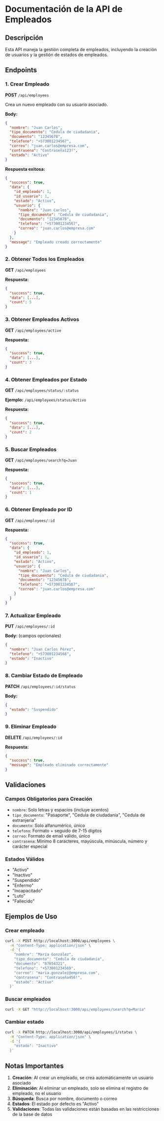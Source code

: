 # Documentación de la API de Empleados

## Descripción
Esta API maneja la gestión completa de empleados, incluyendo la creación de usuarios y la gestión de estados de empleados.

## Endpoints

### 1. Crear Empleado
**POST** `/api/employees`

Crea un nuevo empleado con su usuario asociado.

**Body:**
```json
{
  "nombre": "Juan Carlos",
  "tipo_documento": "Cedula de ciudadania",
  "documento": "12345678",
  "telefono": "+573001234567",
  "correo": "juan.carlos@empresa.com",
  "contrasena": "Contraseña123!",
  "estado": "Activo"
}
```

**Respuesta exitosa:**
```json
{
  "success": true,
  "data": {
    "id_empleado": 1,
    "id_usuario": 1,
    "estado": "Activo",
    "usuario": {
      "nombre": "Juan Carlos",
      "tipo_documento": "Cedula de ciudadania",
      "documento": "12345678",
      "telefono": "+573001234567",
      "correo": "juan.carlos@empresa.com"
    }
  },
  "message": "Empleado creado correctamente"
}
```

### 2. Obtener Todos los Empleados
**GET** `/api/employees`

**Respuesta:**
```json
{
  "success": true,
  "data": [...],
  "count": 5
}
```

### 3. Obtener Empleados Activos
**GET** `/api/employees/active`

**Respuesta:**
```json
{
  "success": true,
  "data": [...],
  "count": 3
}
```

### 4. Obtener Empleados por Estado
**GET** `/api/employees/status/:status`

**Ejemplo:** `/api/employees/status/Activo`

**Respuesta:**
```json
{
  "success": true,
  "data": [...],
  "count": 2
}
```

### 5. Buscar Empleados
**GET** `/api/employees/search?q=Juan`

**Respuesta:**
```json
{
  "success": true,
  "data": [...],
  "count": 1
}
```

### 6. Obtener Empleado por ID
**GET** `/api/employees/:id`

**Respuesta:**
```json
{
  "success": true,
  "data": {
    "id_empleado": 1,
    "id_usuario": 1,
    "estado": "Activo",
    "usuario": {
      "nombre": "Juan Carlos",
      "tipo_documento": "Cedula de ciudadania",
      "documento": "12345678",
      "telefono": "+573001234567",
      "correo": "juan.carlos@empresa.com"
    }
  }
}
```

### 7. Actualizar Empleado
**PUT** `/api/employees/:id`

**Body:** (campos opcionales)
```json
{
  "nombre": "Juan Carlos Pérez",
  "telefono": "+573001234568",
  "estado": "Inactivo"
}
```

### 8. Cambiar Estado de Empleado
**PATCH** `/api/employees/:id/status`

**Body:**
```json
{
  "estado": "Suspendido"
}
```

### 9. Eliminar Empleado
**DELETE** `/api/employees/:id`

**Respuesta:**
```json
{
  "success": true,
  "message": "Empleado eliminado correctamente"
}
```

## Validaciones

### Campos Obligatorios para Creación
- `nombre`: Solo letras y espacios (incluye acentos)
- `tipo_documento`: "Pasaporte", "Cedula de ciudadania", "Cedula de extranjeria"
- `documento`: Solo alfanumérico, único
- `telefono`: Formato + seguido de 7-15 dígitos
- `correo`: Formato de email válido, único
- `contrasena`: Mínimo 8 caracteres, mayúscula, minúscula, número y carácter especial

### Estados Válidos
- "Activo"
- "Inactivo"
- "Suspendido"
- "Enfermo"
- "Incapacitado"
- "Luto"
- "Fallecido"

## Ejemplos de Uso

### Crear empleado
```bash
curl -X POST http://localhost:3000/api/employees \
  -H "Content-Type: application/json" \
  -d '{
    "nombre": "María González",
    "tipo_documento": "Cedula de ciudadania",
    "documento": "87654321",
    "telefono": "+573001234569",
    "correo": "maria.gonzalez@empresa.com",
    "contrasena": "Contraseña456!",
    "estado": "Activo"
  }'
```

### Buscar empleados
```bash
curl -X GET "http://localhost:3000/api/employees/search?q=María"
```

### Cambiar estado
```bash
curl -X PATCH http://localhost:3000/api/employees/1/status \
  -H "Content-Type: application/json" \
  -d '{
    "estado": "Inactivo"
  }'
```

## Notas Importantes

1. **Creación**: Al crear un empleado, se crea automáticamente un usuario asociado
2. **Eliminación**: Al eliminar un empleado, solo se elimina el registro de empleado, no el usuario
3. **Búsqueda**: Busca por nombre, documento o correo
4. **Estados**: El estado por defecto es "Activo"
5. **Validaciones**: Todas las validaciones están basadas en las restricciones de la base de datos
